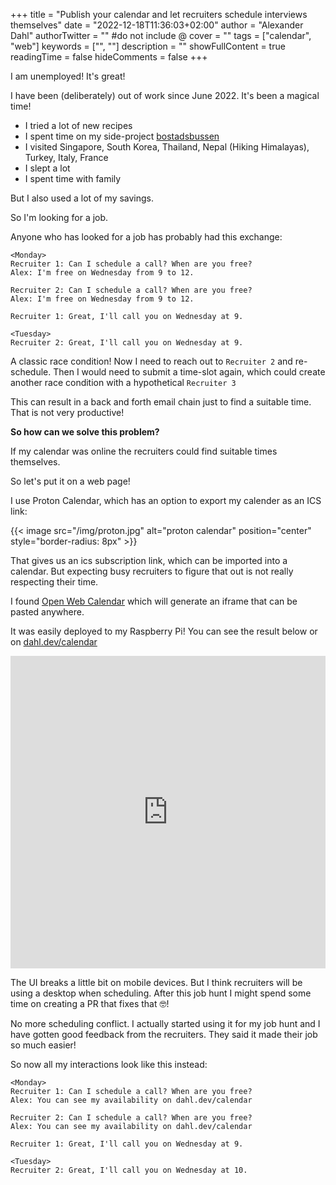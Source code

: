 +++
title = "Publish your calendar and let recruiters schedule interviews themselves"
date = "2022-12-18T11:36:03+02:00"
author = "Alexander Dahl"
authorTwitter = "" #do not include @
cover = ""
tags = ["calendar", "web"]
keywords = ["", ""]
description = ""
showFullContent = true
readingTime = false
hideComments = false
+++

I am unemployed! It's great!

I have been (deliberately) out of work since June 2022.
It's been a magical time!

- I tried a lot of new recipes
- I spent time on my side-project [bostadsbussen](https://bostadsbussen.se)
- I visited Singapore, South Korea, Thailand, Nepal (Hiking Himalayas), Turkey, Italy, France
- I slept a lot
- I spent time with family

But I also used a lot of my savings.

So I'm looking for a job.

Anyone who has looked for a job has probably had this exchange:

```
<Monday>
Recruiter 1: Can I schedule a call? When are you free?
Alex: I'm free on Wednesday from 9 to 12.

Recruiter 2: Can I schedule a call? When are you free?
Alex: I'm free on Wednesday from 9 to 12.

Recruiter 1: Great, I'll call you on Wednesday at 9.

<Tuesday>
Recruiter 2: Great, I'll call you on Wednesday at 9.
```

A classic race condition! Now I need to reach out to `Recruiter 2` and re-schedule.
Then I would need to submit a time-slot again, which could create another race condition with a hypothetical `Recruiter 3`

This can result in a back and forth email chain just to find a suitable time. That is not very productive!

**So how can we solve this problem?**

If my calendar was online the recruiters could find suitable times themselves.

So let's put it on a web page!

I use Proton Calendar, which has an option to export my calender as an ICS link:

{{< image src="/img/proton.jpg" alt="proton calendar" position="center" style="border-radius: 8px" >}}

That gives us an ics subscription link, which can be imported into a calendar.
But expecting busy recruiters to figure that out is not really respecting their time.

I found [Open Web Calendar](https://github.com/niccokunzmann/open-web-calendar) which will generate an iframe
that can be pasted anywhere.

It was easily deployed to my Raspberry Pi! You can see the result below or on [dahl.dev/calendar](https://dahl.dev/calendar)

<iframe id="open-web-calendar" 
    style="background:url('https://raw.githubusercontent.com/niccokunzmann/open-web-calendar/master/static/img/loaders/circular-loader.gif') center center no-repeat;"
    src="https://calendar.dahl.dev/calendar.html?url=https%3A%2F%2Fcalendar.proton.me%2Fapi%2Fcalendar%2Fv1%2Furl%2FeYkhnRHSZGCoD-6_NduauI0dQI0wervw4BdGhAPEoE2HjgvzSEsTlSQZpKHlaCyuLMA0dsS27bSYN7mQldL8eA%3D%3D%2Fcalendar.ics%3FCacheKey%3D-A9AEDPi7ujoA_062BjTCw%253D%253D&amp;tab=month"
    sandbox="allow-scripts allow-same-origin allow-top-navigation"
    allowTransparency="true" scrolling="no" 
    frameborder="0" height="500px" width="100%"></iframe>

The UI breaks a little bit on mobile devices. But I think recruiters will be using a desktop when scheduling.
After this job hunt I might spend some time on creating a PR that fixes that 🤓!

No more scheduling conflict. I actually started using it for my job hunt and I have gotten good feedback from the recruiters. They said it
made their job so much easier!

So now all my interactions look like this instead:

```
<Monday>
Recruiter 1: Can I schedule a call? When are you free?
Alex: You can see my availability on dahl.dev/calendar

Recruiter 2: Can I schedule a call? When are you free?
Alex: You can see my availability on dahl.dev/calendar

Recruiter 1: Great, I'll call you on Wednesday at 9.

<Tuesday>
Recruiter 2: Great, I'll call you on Wednesday at 10.
```
